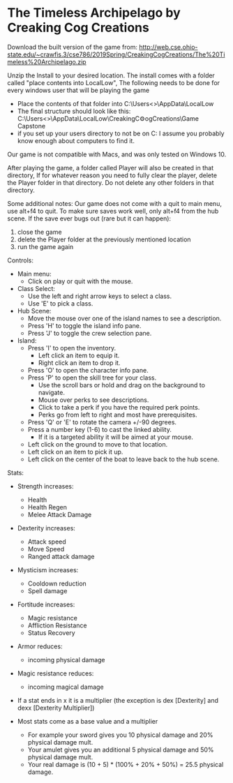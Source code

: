 # The Timeless Archipelago by Creaking Cog Creations

Download the built version of the game from: http://web.cse.ohio-state.edu/~crawfis.3/cse786/2019Spring/CreakingCogCreations/The%20Timeless%20Archipelago.zip

Unzip the Install to your desired location.
The install comes with a folder called "place contents into LocalLow",
The following needs to be done for every windows user that will be playing the game
* Place the contents of that folder into C:\Users\<<username>>\AppData\LocalLow
* The final structure should look like this: C:\Users\<<username>>\AppData\LocalLow\CreakingC⚙️ogCreations\Game Capstone
* if you set up your users directory to not be on C: I assume you probably know enough about computers to find it.

Our game is not compatible with Macs, and was only tested on Windows 10.

After playing the game, a folder called Player will also be created in that directory,
If for whatever reason you need to fully clear the player, delete the Player folder in that directory.
Do not delete any other folders in that directory.

Some additional notes:
Our game does not come with a quit to main menu, use alt+f4 to quit.
To make sure saves work well, only alt+f4 from the hub scene.
If the save ever bugs out (rare but it can happen):
1. close the game
2. delete the Player folder at the previously mentioned location
3. run the game again

Controls:
* Main menu:
  * Click on play or quit with the mouse.
* Class Select:
  * Use the left and right arrow keys to select a class.
  * Use 'E' to pick a class.
* Hub Scene:
  * Move the mouse over one of the island names to see a description.
  * Press 'H' to toggle the island info pane.
  * Press 'J' to toggle the crew selection pane.
* Island:
  * Press 'I' to open the inventory.
    * Left click an item to equip it.
    * Right click an item to drop it.
  * Press 'O' to open the character info pane.
  * Press 'P' to open the skill tree for your class.
    * Use the scroll bars or hold and drag on the background to navigate.
    * Mouse over perks to see descriptions.
    * Click to take a perk if you have the required perk points.
    * Perks go from left to right and most have prerequisites.
  * Press 'Q' or 'E' to rotate the camera +/-90 degrees.
  * Press a number key (1-6) to cast the linked ability.
    * If it is a targeted ability it will be aimed at your mouse.
  * Left click on the ground to move to that location.
  * Left click on an item to pick it up.
  * Left click on the center of the boat to leave back to the hub scene.
		
		
Stats:
* Strength increases:
  * Health
  * Health Regen
  * Melee Attack Damage
* Dexterity increases:
  * Attack speed
  * Move Speed
  * Ranged attack damage
* Mysticism increases:
  * Cooldown reduction
  * Spell damage
* Fortitude increases:
  * Magic resistance
  * Affliction Resistance
  * Status Recovery
* Armor reduces:
  * incoming physical damage
* Magic resistance reduces:
  * incoming magical damage
	
* If a stat ends in x it is a multiplier (the exception is dex [Dexterity] and dexx [Dexterity Multiplier])
	
* Most stats come as a base value and a multiplier
  * For example your sword gives you 10 physical damage and 20% physical damage mult.
  * Your amulet gives you an additional 5 physical damage and 50% physical damage mult.
  * Your real damage is (10 + 5) * (100% + 20% + 50%) = 25.5 physical damage.
